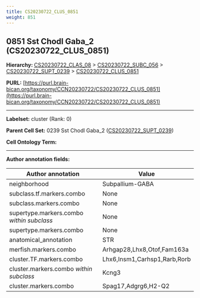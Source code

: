 ```yaml
---
title: CS20230722_CLUS_0851
weight: 851
---
```

## 0851 Sst Chodl Gaba_2 (CS20230722_CLUS_0851)
<b>Hierarchy: </b>
[CS20230722_CLAS_08](../CS20230722_CLAS_08) >
[CS20230722_SUBC_056](../CS20230722_SUBC_056) >
[CS20230722_SUPT_0239](../CS20230722_SUPT_0239) >
[CS20230722_CLUS_0851](../CS20230722_CLUS_0851)

**PURL:** [https://purl.brain-bican.org/taxonomy/CCN20230722/CS20230722_CLUS_0851](https://purl.brain-bican.org/taxonomy/CCN20230722/CS20230722_CLUS_0851)

---


**Labelset:** cluster (Rank: 0)

**Parent Cell Set:** 0239 Sst Chodl Gaba_2 ([CS20230722_SUPT_0239](../CS20230722_SUPT_0239))



**Cell Ontology Term:** 

[MARKER GENES.]: #


---

[TRANSFERRED ANNOTATIONS.]: #


[AUTHOR ANNOTATION FIELDS.]: #


**Author annotation fields:**

| Author annotation | Value |
|-------------------|-------|
|neighborhood|Subpallium-GABA|
|subclass.tf.markers.combo|None|
|subclass.markers.combo|None|
|supertype.markers.combo _within subclass_|None|
|supertype.markers.combo|None|
|anatomical_annotation|STR|
|merfish.markers.combo|Arhgap28,Lhx8,Otof,Fam163a|
|cluster.TF.markers.combo|Lhx6,Insm1,Carhsp1,Rarb,Rorb|
|cluster.markers.combo _within subclass_|Kcng3|
|cluster.markers.combo|Spag17,Adgrg6,H2-Q2|
